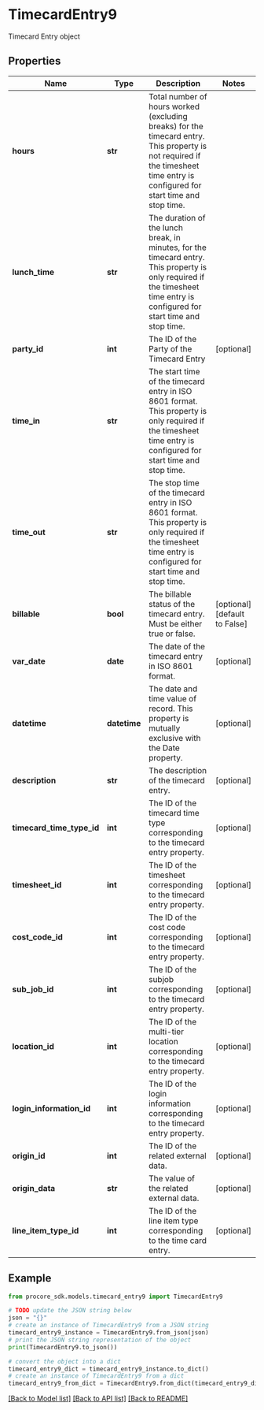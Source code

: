 # TimecardEntry9

Timecard Entry object

## Properties

Name | Type | Description | Notes
------------ | ------------- | ------------- | -------------
**hours** | **str** | Total number of hours worked (excluding breaks) for the timecard entry. This property is not required if the timesheet time entry is configured for start time and stop time. | 
**lunch_time** | **str** | The duration of the lunch break, in minutes, for the timecard entry. This property is only required if the timesheet time entry is configured for start time and stop time. | 
**party_id** | **int** | The ID of the Party of the Timecard Entry | [optional] 
**time_in** | **str** | The start time of the timecard entry in ISO 8601 format. This property is only required if the timesheet time entry is configured for start time and stop time. | 
**time_out** | **str** | The stop time of the timecard entry in ISO 8601 format. This property is only required if the timesheet time entry is configured for start time and stop time. | 
**billable** | **bool** | The billable status of the timecard entry. Must be either true or false. | [optional] [default to False]
**var_date** | **date** | The date of the timecard entry in ISO 8601 format. | [optional] 
**datetime** | **datetime** | The date and time value of record. This property is mutually exclusive with the Date property. | [optional] 
**description** | **str** | The description of the timecard entry. | [optional] 
**timecard_time_type_id** | **int** | The ID of the timecard time type corresponding to the timecard entry property. | [optional] 
**timesheet_id** | **int** | The ID of the timesheet corresponding to the timecard entry property. | [optional] 
**cost_code_id** | **int** | The ID of the cost code corresponding to the timecard entry property. | [optional] 
**sub_job_id** | **int** | The ID of the subjob corresponding to the timecard entry property. | [optional] 
**location_id** | **int** | The ID of the multi-tier location corresponding to the timecard entry property. | [optional] 
**login_information_id** | **int** | The ID of the login information corresponding to the timecard entry property. | [optional] 
**origin_id** | **int** | The ID of the related external data. | [optional] 
**origin_data** | **str** | The value of the related external data. | [optional] 
**line_item_type_id** | **int** | The ID of the line item type corresponding to the time card entry. | [optional] 

## Example

```python
from procore_sdk.models.timecard_entry9 import TimecardEntry9

# TODO update the JSON string below
json = "{}"
# create an instance of TimecardEntry9 from a JSON string
timecard_entry9_instance = TimecardEntry9.from_json(json)
# print the JSON string representation of the object
print(TimecardEntry9.to_json())

# convert the object into a dict
timecard_entry9_dict = timecard_entry9_instance.to_dict()
# create an instance of TimecardEntry9 from a dict
timecard_entry9_from_dict = TimecardEntry9.from_dict(timecard_entry9_dict)
```
[[Back to Model list]](../README.md#documentation-for-models) [[Back to API list]](../README.md#documentation-for-api-endpoints) [[Back to README]](../README.md)


